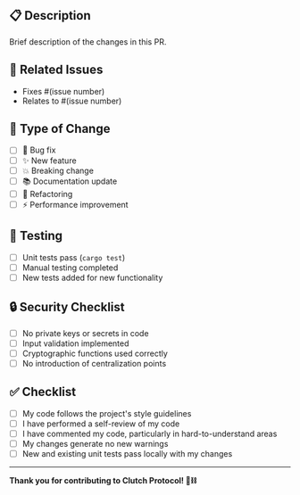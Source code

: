 ## 📋 Description
Brief description of the changes in this PR.

## 🔗 Related Issues
- Fixes #(issue number)
- Relates to #(issue number)

## 🎯 Type of Change
- [ ] 🐛 Bug fix
- [ ] ✨ New feature
- [ ] 💥 Breaking change
- [ ] 📚 Documentation update
- [ ] 🔧 Refactoring
- [ ] ⚡ Performance improvement

## 🧪 Testing
- [ ] Unit tests pass (`cargo test`)
- [ ] Manual testing completed
- [ ] New tests added for new functionality

## 🔒 Security Checklist
- [ ] No private keys or secrets in code
- [ ] Input validation implemented
- [ ] Cryptographic functions used correctly
- [ ] No introduction of centralization points

## ✅ Checklist
- [ ] My code follows the project's style guidelines
- [ ] I have performed a self-review of my code
- [ ] I have commented my code, particularly in hard-to-understand areas
- [ ] My changes generate no new warnings
- [ ] New and existing unit tests pass locally with my changes

---

**Thank you for contributing to Clutch Protocol! 🚗⛓️**

